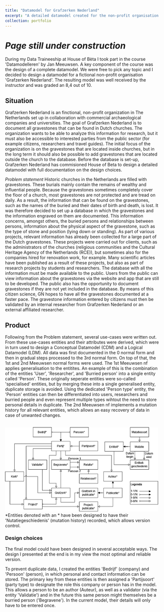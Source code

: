 ```yaml
---
title: "Datamodel for Grafzerken Nederland"
excerpt: "A detailed datamodel created for the non-profit organisation 'Grafzerken Nederland'<br/><img src='/images/LDM_GN.png' width='500'>"
collection: portfolio
---
```


# _Page still under construction_

During my Data Traineeship at House of Bèta I took part in the course 'Datamodelleren' by Jan Meeuwsen. 
A key component of the course was the design of a complete datamodel. We were free to pick any topic and I decided to design a datamodel for a fictional non-profit organisation 'Grafzerken Nederland'. 
The resulting model was well received by the instructor and was graded an 8,4 out of 10.

## Situation
Grafzerken Nederland is an finctional, non-profit organization in The Netherlands set up in collaboration with commercial archaeological companies and universities. The goal of Grafzerken Nederland is to document all gravestones that can be found in Dutch churches. The organization wants to be able to analyze this information for research, but it must also be accessible to interested parties from the public sector (for example citizens, researchers and travel guides). The initial focus of the organization is on the gravestones that are located inside churches, but in the long term it should also be possible to add gravestones that are located outside the church to the database.
Before the database is set-up, Grafzerken Nederland has commisioned House of Beta to design a detailed datamodel with full documentation on the design choices.

_Problem statement_
Historic churches in the Netherlands are filled with gravestones. These burials mainly contain the remains of wealthy and influential people. Because the gravestones sometimes completely cover the floor of a church, most gravestones are not protected and are tread on daily. As a result, the information that can be found on the gravestones, such as the names of the buried and their dates of birth and death, is lost. It was therefore decided to set up a database in which the gravestones and the information engraved on them are documented. This information concerns, amongst others, the buried persons and relationships between persons, information about the physical aspect of the gravestone, such as the type of stone and position (lying down or standing).
As part of various projects, relevant information has already been collected for a large part of the Dutch gravestones. These projects were carried out for clients, such as the administrators of the churches (religious communities and the Cultural Heritage Agency of the Netherlands (RCE)), but sometimes also for the companies hired for renovation work, for example. Many scientific articles have been published as a result of these projects, but also as part of research projects by students and researchers.
The database with all the information must be made available to the public. Users from the public can view information about the gravestones via the website and app that are still to be developed. The public also has the opportunity to document gravestones if they are not yet included in the database. By means of this citizen science, GN hopes to have all the gravestones documented at a faster pace. The gravestone information entered by citizens must then be validated by an internal researcher from Grafzerken Nederland or an external affiliated researcher.

## Product
Following from the Problem statement, several use-cases were written out. From these use-cases entities and their attributes were derived, which were in turn used to design a Conceptual Datamodel (CDM) and a Logical Datamodel (LDM). All data was first documented in the 0 normal form and then in gradual steps processed to the 3rd normal form. On top of that, the 1st and 2nd Meeuwsen normal forms were used. The 1st Meeuwsen nf applies generalisation to the entitites. An example of this is the combination of the entities 'User', 'Researcher', and 'Burried person' into a single entity called 'Person'. These originally seperate entities were so-called 'specialised' entities, but by merging these into a single generalised entity, duplicate storage is avoided. Using the dedicated 'Person type' entity, the 'Person' entities can then be differentiated into users, researchers and burried people and even represent multiple types wihtout the need to store personal details in duplicate.
The 2nd Meeuwsen nf implements a mutation history for all relevant entities, which allows an easy recovery of data in case of unwanted changes.

<br/><img src='/images/LDM_GN.png' width='500'>
*Entities denoted with an * have been designed to have their 'Nutatiegeschiedenis' (mutation history) recorded, which allows version control.

### Design choices
The final model could have been designed in several acceptable ways. The design I presented at the end is in my view the most optimal and reliable version.

To prevent duplicate data, I created the entities 'Bedrijf' (company) and 'Persoon' (person), in which personal and contact information can be stored. The primary key from these entities is then assigned a 'Partijsoort' (party type) to designate the role this company or person has in the model. This allows a person to be an author (Auteur), as well as a validator (via the entity 'Validatie') and in the future this same person might themselves be a burried person ('Begravene'). In the current model, their details will only have to be entered once.
